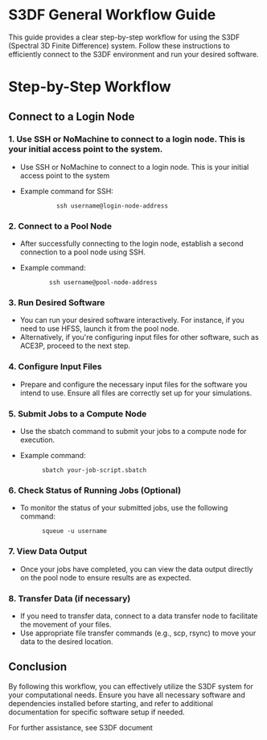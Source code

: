 # S3DF General Workflow Guide

This guide provides a clear step-by-step workflow for using the S3DF (Spectral 3D Finite Difference) system. Follow these instructions to efficiently connect to the S3DF environment and run your desired software.

# Step-by-Step Workflow

## Connect to a Login Node

### 1. Use SSH or NoMachine to connect to a login node. This is your initial access point to the system.

- Use SSH or NoMachine to connect to a login node. This is your initial access point to the system
- Example command for SSH:

                ssh username@login-node-address

### 2. Connect to a Pool Node

- After successfully connecting to the login node, establish a second connection to a pool node using SSH.
- Example command:

              ssh username@pool-node-address

### 3. Run Desired Software

- You can run your desired software interactively. For instance, if you need to use HFSS, launch it from the pool node.
- Alternatively, if you're configuring input files for other software, such as ACE3P, proceed to the next step.

### 4. Configure Input Files

- Prepare and configure the necessary input files for the software you intend to use. Ensure all files are correctly set up for your simulations.

### 5. Submit Jobs to a Compute Node

- Use the sbatch command to submit your jobs to a compute node for execution.
- Example command:

            sbatch your-job-script.sbatch

### 6. Check Status of Running Jobs (Optional)

- To monitor the status of your submitted jobs, use the following command:
  
            squeue -u username

### 7. View Data Output

 - Once your jobs have completed, you can view the data output directly on the pool node to ensure results are as expected.

### 8. Transfer Data (if necessary)

- If you need to transfer data, connect to a data transfer node to facilitate the movement of your files.
- Use appropriate file transfer commands (e.g., scp, rsync) to move your data to the desired location.

## Conclusion
By following this workflow, you can effectively utilize the S3DF system for your computational needs. 
Ensure you have all necessary software and dependencies installed before starting, 
and refer to additional documentation for specific software setup if needed.

For further assistance, see S3DF document
